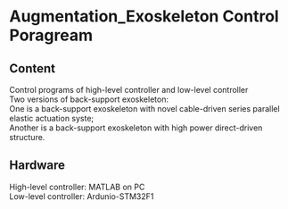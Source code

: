 # Augmentation_Exoskeleton Control Poragream
## Content
Control programs of high-level controller and low-level controller <br>
Two versions of back-support exoskeleton: <br>
  One is a back-support exoskeleton with novel cable-driven series parallel elastic actuation syste; <br>
  Another is a back-support exoskeleton with high power direct-driven structure.
## Hardware
High-level controller: MATLAB on PC <br>
Low-level controller: Ardunio-STM32F1


